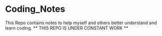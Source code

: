 # Coding_Notes
This Repo contains notes to help myself and others better understand and learn coding. ** THIS REPO IS UNDER CONSTANT WORK **
